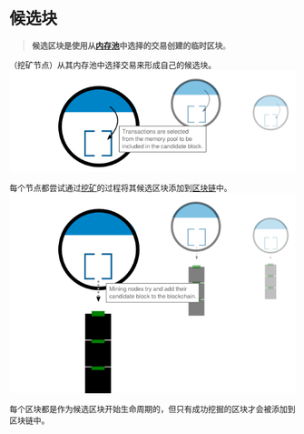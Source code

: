 # 候选块
>**候选区块是使用从[内存池](../Memory%20Pool/Memory%20Pool.md)中选择的交易创建的临时区块**。

（挖矿节点）从其内存池中选择交易来形成自己的候选块。
![Candidate Block-1.png](img/Candidate%20Block-1.png)

每个节点都尝试通过[挖矿](../../Mining/Mining.md)的过程将其候选区块添加到[区块链](../../../Beginners/How%20Bitcoin%20Works/2.Mining/1.Blockchain/Blockchain.md)中。
![Candidate Block-2.png](img/Candidate%20Block-2.png)

每个区块都是作为候选区块开始生命周期的，但只有成功挖掘的区块才会被添加到区块链中。
